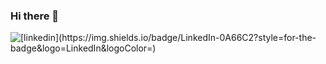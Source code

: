 ### Hi there 👋

<!--
**arthur-sanches/arthur-sanches** is a ✨ _special_ ✨ repository because its `README.md` (this file) appears on your GitHub profile.

Here are some ideas to get you started:

- 🔭 I’m currently working on ...
- 🌱 I’m currently learning ...
- 👯 I’m looking to collaborate on ...
- 🤔 I’m looking for help with ...
- 💬 Ask me about ...
- 📫 How to reach me: ...
- 😄 Pronouns: ...
- ⚡ Fun fact: ...
-->

![[linkedin](https://img.shields.io/badge/LinkedIn-0A66C2?style=for-the-badge&logo=LinkedIn&logoColor=<Logo Color>)](https://www.linkedin.com/in/arthur-h-r-sanches/)
